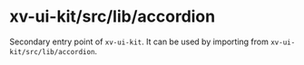 # xv-ui-kit/src/lib/accordion

Secondary entry point of `xv-ui-kit`. It can be used by importing from `xv-ui-kit/src/lib/accordion`.
